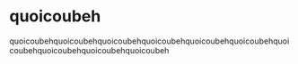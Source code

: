 # quoicoubeh
quoicoubehquoicoubehquoicoubehquoicoubehquoicoubehquoicoubehquoicoubehquoicoubehquoicoubehquoicoubeh
